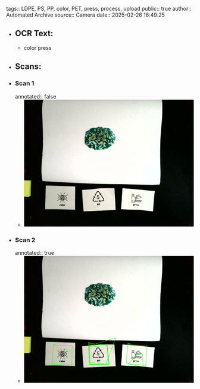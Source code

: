 tags:: LDPE, PS, PP, color, PET, press, process, upload
public:: true
author:: Automated Archive
source:: Camera
date:: 2025-02-26 16:49:25

- ## OCR Text:
	- color
	  press
- ## Scans:
- ### Scan 1
  annotated:: false
	- ![./assets/scans/2025-02-26T16-49-25-8129.jpg](./assets/scans/2025-02-26T16-49-25-8129.jpg)
- ### Scan 2
  annotated:: true
	- ![./assets/scans/2025-02-26T16-49-25-8414.jpg](./assets/scans/2025-02-26T16-49-25-8414.jpg)